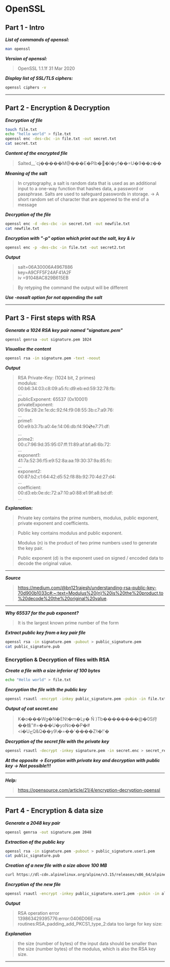 # OpenSSL

## Part 1 - Intro

***List of commands of openssl:***

```bash
man openssl
```

***Version of openssl:***

> OpenSSL 1.1.1f  31 Mar 2020

***Display list of SSL/TLS ciphers:***

```bash
openssl ciphers -v
```

***

## Part 2 - Encryption & Decryption

***Encryption of file***

```bash
touch file.txt
echo "hello world" > file.txt
openssl enc -des-cbc -in file.txt -out secret.txt
cat secret.txt
```

***Content of the encrypted file***

> Salted__`cj�����M@���E�Plb��I�yf��=U�9��z��

***Meaning of the salt***

> In cryptography, a salt is random data that is used as an additional input to a one-way function that hashes data, a password or passphrase. Salts are used to safeguard passwords in storage. -> A short random set of character that are appened to the end of a message

***Decryption of the file***

```bash
openssl enc -d -des-cbc -in secret.txt -out newfile.txt
cat newfile.txt
```

***Encryption with "-p" option which print out the salt, key & iv***

```bash
openssl enc -p -des-cbc -in file.txt -out secret2.txt
```

***Output***

> salt=06A30006A4967886\
> key=A9CFF5F24AF41A2F \
> iv =91048AC829B615EB

> By retyping the command the output will be different

***Use -nosalt option for not appending the salt***

***

## Part 3 - First steps with RSA

***Generate a 1024 RSA key pair named "signature.pem"***

```bash
openssl genrsa -out signature.pem 1024
```

***Visualise the content***

```bash
openssl rsa -in signature.pem -text -noout
```

***Output***

> RSA Private-Key: (1024 bit, 2 primes)\
> modulus:\
>   00:b6:34:03:c8:09:a5:fc:d9:eb:ed:59:32:78:fb: \
>   ...\
> publicExponent: 65537 (0x10001)\
> privateExponent:\
>    00:9a:28:2e:1e:dc:92:f4:f9:08:55:3b:c7:a9:76:\
>    ...\
> prime1:\
>   00:e9:b3:7b:a0:4e:14:06:db:f4:90:cd:e7:71:df:\
>   ...\
> prime2:\
>    00:c7:96:9d:35:95:07:ff:11:89:af:bf:a6:6b:72:\
>    ...\
> exponent1:\
>    41:7a:52:36:f5:e9:52:8a:aa:19:30:37:9a:85:fc:\
>    ...\
> exponent2:\
>    00:87:b2:c1:64:42:d5:52:f8:8b:92:70:4d:27:d4:\
>    ...\
> coefficient:\
>    00:d3:eb:0e:dc:72:a7:10:a0:88:e1:9f:a8:bd:df:\
>    ...

***Explanation:***

> Private key contains the prime numbers, modulus, public exponent, private exponent and coefficients.

> Public key contains modulus and public exponent.

> Modulus (n) is the product of two prime numbers used to generate the key pair.

> Public exponent (d) is the exponent used on signed / encoded data to decode the original value.

***

***Source***

> https://medium.com/@bn121rajesh/understanding-rsa-public-key-70d900b1033c#:~:text=Modulus%20(n)%20is%20the%20product,to%20decode%20the%20original%20value.

***

***Why 65537 for the pub exponent?***

> It is the largest known prime number of the form 

***Extract public key from a key pair file***

```bash
openssl rsa -in signature.pem -pubout > public_signature.pem
cat public_signature.pub
```

### Encryption & Decryption of files with RSA

***Create a file with a size inferior of 100 bytes***

```bash
echo "Hello world" > file.txt
```

***Encryption the file with the public key***

```bash
openssl rsautl -encrypt -inkey public_signature.pem -pubin -in file.txt -out secret.enc
```

***Output of cat secret.enc***

> K�o���Wg�N�ENt�m�Ly� Ń
                 }Tb��������@�0S疛��蛛"#=���U�yoNo��P�#<i�UڄQ&Q��y9\�=��'����Zߔ�!'�


***Decryption of the secret file with the private key***

```bash
openssl rsautl -decrypt -inkey signature.pem -in secret.enc > secret_revealed.txt
```

***At the opposite -> Ecryption with private key and decryption with public key -> Not possible!!!***

***

***Help:***

> https://opensource.com/article/21/4/encryption-decryption-openssl

***

## Part 4 - Encryption & data size 

***Generate a 2048 key pair***

```bash
openssl genrsa -out signature.pem 2048
```

***Extraction of the public key***

```bash
openssl rsa -in signature.pem -pubout > public_signature.user1.pem
cat public_signature.pub
```

***Creation of a new file with a size above 100 MB***

```bash
curl https://dl-cdn.alpinelinux.org/alpine/v3.15/releases/x86_64/alpine-standard-3.15.4-x86_64.iso -o alpine.img
```

***Encryption of the new file***

```bash
openssl rsautl -encrypt -inkey public_signature.user1.pem -pubin -in alpine.img -out secretAlpine.enc
```

***Output***

> RSA operation error\
> 139863429395776:error:0406D06E:rsa routines:RSA_padding_add_PKCS1_type_2:data too large for key size:

***Explanation***

> the size (number of bytes) of the input data should be smaller than the size (number bytes) of the modulus, which is also the RSA key size.

***

